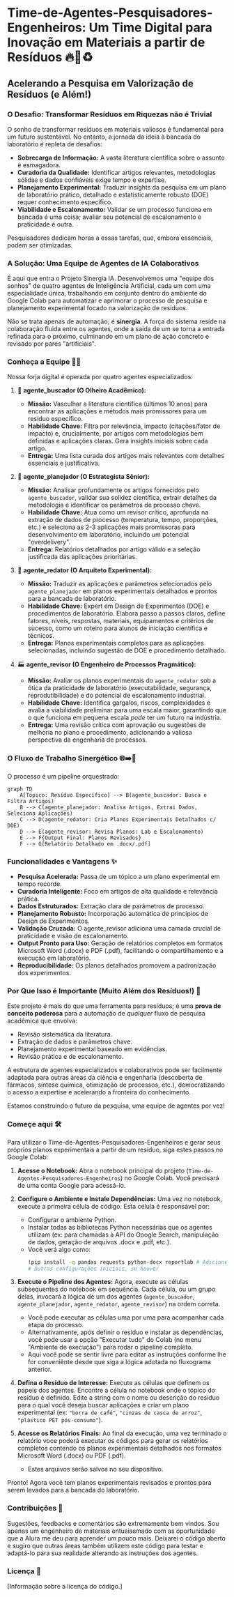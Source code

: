 # Time-de-Agentes-Pesquisadores-Engenheiros: Um Time Digital para Inovação em Materiais a partir de Resíduos 🔥🔬♻️

## Acelerando a Pesquisa em Valorização de Resíduos (e Além!)

### O Desafio: Transformar Resíduos em Riquezas não é Trivial

O sonho de transformar resíduos em materiais valiosos é fundamental para um futuro sustentável. No entanto, a jornada da ideia à bancada do laboratório é repleta de desafios:

* **Sobrecarga de Informação:** A vasta literatura científica sobre o assunto é esmagadora.
* **Curadoria da Qualidade:** Identificar artigos relevantes, metodologias sólidas e dados confiáveis exige tempo e expertise.
* **Planejamento Experimental:** Traduzir insights da pesquisa em um plano de laboratório prático, detalhado e estatisticamente robusto (DOE) requer conhecimento específico.
* **Viabilidade e Escalonamento:** Validar se um processo funciona em bancada é uma coisa; avaliar seu potencial de escalonamento e praticidade é outra.

Pesquisadores dedicam horas a essas tarefas, que, embora essenciais, podem ser otimizadas.

### A Solução: Uma Equipe de Agentes de IA Colaborativos

É aqui que entra o Projeto Sinergia IA. Desenvolvemos uma "equipe dos sonhos" de quatro agentes de Inteligência Artificial, cada um com uma especialidade única, trabalhando em conjunto dentro do ambiente do Google Colab para automatizar e aprimorar o processo de pesquisa e planejamento experimental focado na valorização de resíduos.

Não se trata apenas de automação; é **sinergia**. A força do sistema reside na colaboração fluida entre os agentes, onde a saída de um se torna a entrada refinada para o próximo, culminando em um plano de ação concreto e revisado por pares "artificiais".

### Conheça a Equipe 🤖🤝

Nossa forja digital é operada por quatro agentes especializados:

1.  🔬 **agente_buscador (O Olheiro Acadêmico):**
    * **Missão:** Vasculhar a literatura científica (últimos 10 anos) para encontrar as aplicações e métodos mais promissores para um resíduo específico.
    * **Habilidade Chave:** Filtra por relevância, impacto (citações/fator de impacto) e, crucialmente, por artigos com metodologias bem definidas e aplicações claras. Gera insights iniciais sobre cada artigo.
    * **Entrega:** Uma lista curada dos artigos mais relevantes com detalhes essenciais e justificativa.

2.  🧠 **agente_planejador (O Estrategista Sênior):**
    * **Missão:** Analisar profundamente os artigos fornecidos pelo `agente_buscador`, validar sua solidez científica, extrair detalhes da metodologia e identificar os parâmetros de processo chave.
    * **Habilidade Chave:** Atua como um revisor crítico, aprofunda na extração de dados de processo (temperatura, tempo, proporções, etc.) e seleciona as 2-3 aplicações mais promissoras para desenvolvimento em laboratório, incluindo um potencial "overdelivery".
    * **Entrega:** Relatórios detalhados por artigo válido e a seleção justificada das aplicações prioritárias.

3.  🧪 **agente_redator (O Arquiteto Experimental):**
    * **Missão:** Traduzir as aplicações e parâmetros selecionados pelo `agente_planejador` em planos experimentais detalhados e prontos para a bancada de laboratório.
    * **Habilidade Chave:** Expert em Design de Experimentos (DOE) e procedimentos de laboratório. Elabora passo a passos claros, define fatores, níveis, respostas, materiais, equipamentos e critérios de sucesso, como um roteiro para alunos de iniciação científica e técnicos.
    * **Entrega:** Planos experimentais completos para as aplicações selecionadas, incluindo sugestão de DOE e procedimento detalhado.

4.  🏭 **agente_revisor (O Engenheiro de Processos Pragmático):**
    * **Missão:** Avaliar os planos experimentais do `agente_redator` sob a ótica da praticidade de laboratório (executabilidade, segurança, reprodutibilidade) e do potencial de escalonamento industrial.
    * **Habilidade Chave:** Identifica gargalos, riscos, complexidades e avalia a viabilidade preliminar para uma escala maior, garantindo que o que funciona em pequena escala *pode* ter um futuro na indústria.
    * **Entrega:** Uma revisão crítica com aprovação ou sugestões de melhoria no plano e procedimento, adicionando a valiosa perspectiva da engenharia de processos.

### O Fluxo de Trabalho Sinergético 🌐➡️📄

O processo é um pipeline orquestrado:

```mermaid
graph TD
    A[Tópico: Resíduo Específico] --> B(agente_buscador: Busca e Filtra Artigos)
    B --> C(agente_planejador: Analisa Artigos, Extrai Dados, Seleciona Aplicações)
    C --> D(agente_redator: Cria Planos Experimentais Detalhados c/ DOE)
    D --> E(agente_revisor: Revisa Planos: Lab e Escalonamento)
    E --> F{Output Final: Planos Revisados}
    F --> G[Relatório Detalhado em .docx/.pdf]
```

### Funcionalidades e Vantagens ✨

* **Pesquisa Acelerada:** Passa de um tópico a um plano experimental em tempo recorde.
* **Curadoria Inteligente:** Foco em artigos de alta qualidade e relevância prática.
* **Dados Estruturados:** Extração clara de parâmetros de processo.
* **Planejamento Robusto:** Incorporação automática de princípios de Design de Experimentos.
* **Validação Cruzada:** O agente_revisor adiciona uma camada crucial de praticidade e visão de escalonamento.
* **Output Pronto para Uso:** Geração de relatórios completos em formatos Microsoft Word (.docx) e PDF (.pdf), facilitando o compartilhamento e a execução em laboratório.
* **Reproducibilidade:** Os planos detalhados promovem a padronização dos experimentos.

### Por Que Isso é Importante (Muito Além dos Resíduos!) 🚀

Este projeto é mais do que uma ferramenta para resíduos; é uma **prova de conceito poderosa** para a automação de *qualquer* fluxo de pesquisa acadêmica que envolva:

* Revisão sistemática da literatura.
* Extração de dados e parâmetros chave.
* Planejamento experimental baseado em evidências.
* Revisão prática e de escalonamento.

A estrutura de agentes especializados e colaborativos pode ser facilmente adaptada para outras áreas da ciência e engenharia (descoberta de fármacos, síntese química, otimização de processos, etc.), democratizando o acesso a expertise e acelerando a fronteira do conhecimento.

Estamos construindo o futuro da pesquisa, uma equipe de agentes por vez!

### Começe aqui 🛠️

Para utilizar o Time-de-Agentes-Pesquisadores-Engenheiros e gerar seus próprios planos experimentais a partir de um resíduo, siga estes passos no Google Colab:

1.  **Acesse o Notebook:** Abra o notebook principal do projeto (`Time-de-Agentes-Pesquisadores-Engenheiros`) no Google Colab. Você precisará de uma conta Google para acessá-lo.


2.  **Configure o Ambiente e Instale Dependências:** Uma vez no notebook, execute a primeira célula de código. Esta célula é responsável por:
    * Configurar o ambiente Python.
    * Instalar todas as bibliotecas Python necessárias que os agentes utilizam (ex: para chamadas à API do Google Search, manipulação de dados, geração de arquivos .docx e .pdf, etc.).
    * Você verá algo como:
        ```bash
        !pip install -q pandas requests python-docx reportlab # Adicione aqui suas libs reais
        # Outras configurações iniciais, se houver
        ```

3.  **Execute o Pipeline dos Agentes:** Agora, execute as células subsequentes do notebook em sequência. Cada célula, ou um grupo delas, invocará a lógica de um dos agentes (`agente_buscador`, `agente_planejador`, `agente_redator`, `agente_revisor`) na ordem correta.
    * Você pode executar as células uma por uma para acompanhar cada etapa do processo.
    * Alternativamente, após definir o resíduo e instalar as dependências, você pode usar a opção "Executar tudo" do Colab (no menu "Ambiente de execução") para rodar o pipeline completo.
    * Aqui você pode se sentir livre para editar as instruções conforme lhe for conveniênte desde que siga a lógica adotada no fluxograma anterior.

4.  **Defina o Resíduo de Interesse:** Execute as células que definem os papeis dos agentes.  Encontre a célula no notebook onde o tópico do resíduo é definido. Edite a string com o nome ou descrição do resíduo para o qual você deseja buscar aplicações e criar um plano experimental (ex: `"borra de café"`, `"cinzas de casca de arroz"`, `"plástico PET pós-consumo"`).


5.  **Acesse os Relatórios Finais:** Ao final da execução, uma vez terminado o relatório voce poderá executar os códigos para gerar os relatórios completos contendo os planos experimentais detalhados nos formatos Microsoft Word (.docx) ou PDF (.pdf).
    * Estes arquivos serão salvos no seu dispositivo.
   

Pronto! Agora você tem planos experimentais revisados e prontos para serem levados para a bancada do laboratório.

### Contribuições 🤝

Sugestões, feedbacks e comentários são extremamente bem vindos. Sou apenas um engenheiro de materiais entusiasmado com as oportunidade que a Alura me deu para aprender um pouco mais.
Deixarei o código aberto e sugiro que outras áreas também utilizem este código para testar e adaptá-lo para sua realidade alterando as instruções dos agentes.

### Licença 📄

[Informação sobre a licença do código.]
